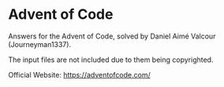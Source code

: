<!--
    SPDX-FileCopyrightText: 2022 Daniel Aimé Valcour <fosssweeper@gmail.com>

    SPDX-License-Identifier: CC0-1.0
-->

# Advent of Code

Answers for the Advent of Code, solved by Daniel Aimé Valcour (Journeyman1337).

The input files are not included due to them being copyrighted.

Official Website: <https://adventofcode.com/>